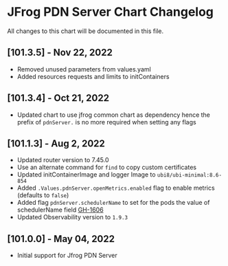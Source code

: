 # JFrog PDN Server Chart Changelog
All changes to this chart will be documented in this file.

## [101.3.5] - Nov 22, 2022
* Removed unused parameters from values.yaml
* Added resources requests and limits to initContainers

## [101.3.4] - Oct 21, 2022
* Updated chart to use jfrog common chart as dependency hence the prefix of `pdnServer.` is no more required when setting any flags

## [101.1.3] - Aug 2, 2022
* Updated router version to 7.45.0
* Use an alternate command for `find` to copy custom certificates
* Updated initContainerImage and logger Image to `ubi8/ubi-minimal:8.6-854`
* Added `.Values.pdnServer.openMetrics.enabled` flag to enable metrics (defaults to `false`)
* Added flag `pdnServer.schedulerName` to set for the pods the value of schedulerName field [GH-1606](https://github.com/jfrog/charts/issues/1606)
* Updated Observability version to `1.9.3`

## [101.0.0] - May 04, 2022
* Initial support for Jfrog PDN Server
